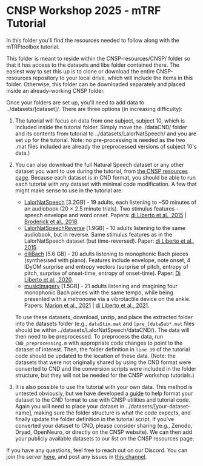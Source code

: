 # CNSP Workshop 2025 -  mTRF Tutorial

In this folder you'll find the resources needed to follow along with the mTRFtoolbox tutorial.

This folder is meant to reside within the CNSP-resources/CNSP/ folder so that it has access to the datasets and libs folder contained there. The easiest way to set this up is to clone or download the entire CNSP-resources repository to your local drive, which will include the items in this folder. Otherwise, this folder can be downloaded separately and placed inside an already-working CNSP folder.

Once your folders are set up, you'll need to add data to ../datasets/[dataset]/. There are three options (in increasing difficulty):

1. The tutorial will focus on data from one subject, subject 10, which is included inside the tutorial folder. Simply move the ./dataCND/ folder and its contents from tutorial to ../datasets/LalorNatSpeech/ and you are set up for the tutorial. Note: no pre-processing is needed as the two .mat files included are already the preprocessed versions of subject 10's data.)

2. You can also download the full Natural Speech dataset or any other dataset you want to use during the tutorial, from [the CNSP resources page](https://cnspworkshop.net/resources.html). Because each dataset is in CND format, you should be able to run each tutorial with any dataset with minimal code modification. A few that might make sense to use in the tutorial are:

    - [LalorNatSpeech](https://www.data.cnspworkshop.net/data/datasetCND_LalorNatSpeech.zip) [3.2GB] - 		19 adults, each listening to ~50 minutes of an audiobook (20 × 2.5 minute trials). Two stimulus features - speech envelope and word onset. Papers: [di Liberto et al., 2015](https://doi.org/10.1016/j.cub.2015.08.030) | [Broderick et al., 2018](https://doi.org/10.1016/j.cub.2018.01.080).
    - [LalorNatSpeechReverse](https://www.data.cnspworkshop.net/data/datasetCND_LalorNatSpeechReverse.zip) [1.9GB] - 10 adults listening to the same audiobook, but in reverse. Same stimulus features as in the LalorNatSpeech dataset (but time-reversed). Paper: [di Liberto et al., 2015](https://doi.org/10.1016/j.cub.2015.08.030).
    - [diliBach](https://www.data.cnspworkshop.net/data/datasetCND_diliBach.zip) [5.6 GB] - 20 adults listening to monophonic Bach pieces (synthesised with piano). Features include envelope, note onset, 4 IDyOM surprise and entropy vectors (surprise of pitch, entropy of pitch, surprise of onset-time, entropy of onset-time). Paper: [Di Liberto et al., 2020](https://doi.org/10.7554/eLife.51784).
    - [musicImagery](https://www.data.cnspworkshop.net/data/datasetCND_musicImagery.zip) [1.5GB] - 21 adults listening and imagining four monophonic Bach pieces with the same tempo, while being presented with a metronome via a vibrotactile device on the ankle. Papers: [Marion et al., 2021](https://doi.org/10.1523/JNEUROSCI.0183-21.2021) | [di Liberto et al., 2021](https://doi.org/10.1523/JNEUROSCI.0184-21.2021).

	To use these datasets, download, unzip, and place the extracted folder into the datasets folder (e.g., `dataStim.mat` and `[pre_]dataSub*.mat` files should be within ../datasets/LalorNatSpeech/dataCND/). The data will then need to be preprocessed. To preprocess the data, run `CND_preprocessing.m` with appropriate code changes to point to the dataset of interest. Then, the folder definition in `line 39` of the tutorial code should be updated to the location of these data. (Note: the datasets that were not originally shared by using the CND format were converted to CND and the conversion scripts were included in the folder structure, but they will not be needed for the CNSP workshop tutorials.)

3. It is also possible to use the tutorial with your own data. This method is untested obviously, but we have developed a [guide](https://docs.google.com/document/d/1XwAP3zlT16ngkDc6ftaQnjKlyp4baF_FsXrbzqtSrlg/edit?usp=sharing) to help format your dataset to the CND format to use with CNSP utilities and tutorial code. Again you will need to place your dataset in ../datasets/[your-dataset-name], making sure the folder structure is what the code expects, and finally update the folder definition in the tutorial script. If you've converted your dataset to CND, please consider sharing (e.g., Zenodo, Dryad, OpenNeuro, or directly on the CNSP website). We can then add your publicly available datasets to our list on the CNSP resources page.

If you have any questions, feel free to reach out on our Discord. You can join the server [here](https://discord.gg/FCc9TUK9tv), and post any issues in [this channel](https://discord.com/channels/1397958320165224642/1403107436944167013).